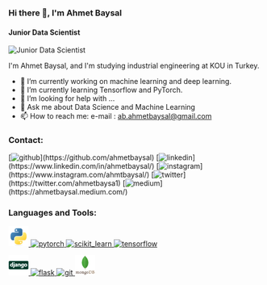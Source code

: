 ### Hi there 👋, I'm Ahmet Baysal
#### Junior Data Scientist
![Junior Data Scientist](https://as2.ftcdn.net/jpg/02/15/05/53/500_F_215055316_vSnVCkTCT7vjTygbSD42GpFzyHRB5Glr.jpg)

I'm Ahmet Baysal, and I'm studying industrial engineering at KOU in Turkey.




- 🔭 I’m currently working on machine learning and deep learning. 
- 🌱 I’m currently learning Tensorflow and PyTorch.
- 🤔 I’m looking for help with ...
- 💬 Ask me about Data Science and Machine Learning
- 📫 How to reach me: e-mail : ab.ahmetbaysal@gmail.com



<h3 align="left">Contact:</h3>
[<img src='https://cdn.jsdelivr.net/npm/simple-icons@3.0.1/icons/github.svg' alt='github' height='40'>](https://github.com/ahmetbaysal)  [<img src='https://cdn.jsdelivr.net/npm/simple-icons@3.0.1/icons/linkedin.svg' alt='linkedin' height='40'>](https://www.linkedin.com/in/ahmetbaysal/)  [<img src='https://cdn.jsdelivr.net/npm/simple-icons@3.0.1/icons/instagram.svg' alt='instagram' height='40'>](https://www.instagram.com/ahmtbaysal/)  [<img src='https://cdn.jsdelivr.net/npm/simple-icons@3.0.1/icons/twitter.svg' alt='twitter' height='40'>](https://twitter.com/ahmetbaysa1)  [<img src='https://cdn.jsdelivr.net/npm/simple-icons@3.0.1/icons/medium.svg' alt='medium' height='40'>](https://ahmetbaysal.medium.com/)  


<h3 align="left">Languages and Tools:</h3>
  <a href="https://www.python.org" target="_blank"> <img src="https://raw.githubusercontent.com/devicons/devicon/master/icons/python/python-original.svg" alt="python" width="40" height="40"/> </a> <a href="https://pytorch.org/" target="_blank"> <img src="https://www.vectorlogo.zone/logos/pytorch/pytorch-icon.svg" alt="pytorch" width="40" height="40"/> </a> <a href="https://scikit-learn.org/" target="_blank"> <img src="https://upload.wikimedia.org/wikipedia/commons/0/05/Scikit_learn_logo_small.svg" alt="scikit_learn" width="40" height="40"/> </a> <a href="https://www.tensorflow.org" target="_blank"> <img src="https://www.vectorlogo.zone/logos/tensorflow/tensorflow-icon.svg" alt="tensorflow" width="40" height="40"/> </a> </p>
<p align="left"> <a href="https://www.djangoproject.com/" target="_blank"> <img src="https://raw.githubusercontent.com/devicons/devicon/master/icons/django/django-original.svg" alt="django" width="40" height="40"/> </a> <a href="https://flask.palletsprojects.com/" target="_blank"> <img src="https://www.vectorlogo.zone/logos/pocoo_flask/pocoo_flask-icon.svg" alt="flask" width="40" height="40"/> </a> <a href="https://git-scm.com/" target="_blank"> <img src="https://www.vectorlogo.zone/logos/git-scm/git-scm-icon.svg" alt="git" width="40" height="40"/> </a> <a href="https://www.mongodb.com/" target="_blank"> <img src="https://raw.githubusercontent.com/devicons/devicon/master/icons/mongodb/mongodb-original-wordmark.svg" alt="mongodb" width="40" height="40"/> </a>
